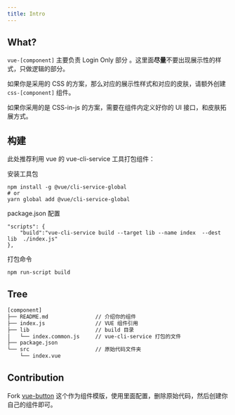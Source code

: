 ```yaml
---
title: Intro
---
```


## What?

`vue-[component]` 主要负责 Login Only 部分 。这里面**尽量**不要出现展示性的样式，只做逻辑的部分。

如果你是采用的 CSS 的方案，那么对应的展示性样式和对应的皮肤，请额外创建 `css-[component]` 组件。

如果你采用的是 CSS-in-js 的方案，需要在组件内定义好你的 UI 接口，和皮肤拓展方式。

## 构建

此处推荐利用 vue 的 vue-cli-service 工具打包组件：

安装工具包

```
npm install -g @vue/cli-service-global
# or
yarn global add @vue/cli-service-global
```

package.json 配置

```
"scripts": {
    "build":"vue-cli-service build --target lib --name index  --dest lib  ./index.js"
},
```

打包命令

```
npm run-script build
```

## Tree

```bash
[component]
├── README.md               // 介绍你的组件
├── index.js                // VUE 组件引用
├── lib                     // build 目录
│   └── index.common.js     // vue-cli-service 打包的文件
├── package.json
└── src                     // 原始代码文件夹
    └── index.vue
```

## Contribution

Fork [vue-button](https://github.com/nu-system/vue-button) 这个作为组件模版，使用里面配置，删除原始代码，然后创建你自己的组件即可。
